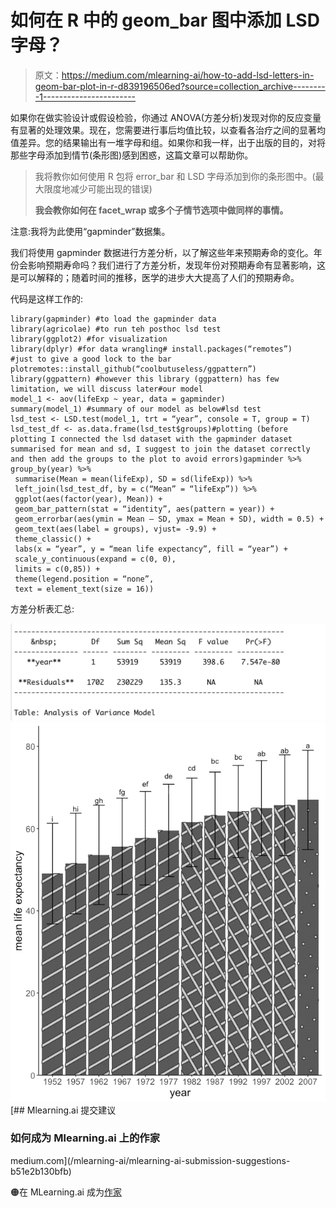 # 如何在 R 中的 geom_bar 图中添加 LSD 字母？

> 原文：<https://medium.com/mlearning-ai/how-to-add-lsd-letters-in-geom-bar-plot-in-r-d839196506ed?source=collection_archive---------1----------------------->

如果你在做实验设计或假设检验，你通过 ANOVA(方差分析)发现对你的反应变量有显著的处理效果。现在，您需要进行事后均值比较，以查看各治疗之间的显著均值差异。您的结果输出有一堆字母和组。如果你和我一样，出于出版的目的，对将那些字母添加到情节(条形图)感到困惑，这篇文章可以帮助你。

> 我将教你如何使用 R 包将 error_bar 和 LSD 字母添加到你的条形图中。(最大限度地减少可能出现的错误)
> 
> **我会教你如何在 facet_wrap 或多个子情节选项中做同样的事情。**

注意:我将为此使用“gapminder”数据集。

我们将使用 gapminder 数据进行方差分析，以了解这些年来预期寿命的变化。年份会影响预期寿命吗？我们进行了方差分析，发现年份对预期寿命有显著影响，这是可以解释的；随着时间的推移，医学的进步大大提高了人们的预期寿命。

代码是这样工作的:

```
library(gapminder) #to load the gapminder data
library(agricolae) #to run teh posthoc lsd test
library(ggplot2) #for visualization
library(dplyr) #for data wrangling# install.packages(“remotes”)
#just to give a good lock to the bar plotremotes::install_github(“coolbutuseless/ggpattern”) library(ggpattern) #however this library (ggpattern) has few limitation, we will discuss later#our model
model_1 <- aov(lifeExp ~ year, data = gapminder)
summary(model_1) #summary of our model as below#lsd test 
lsd_test <- LSD.test(model_1, trt = “year”, console = T, group = T)
lsd_test_df <- as.data.frame(lsd_test$groups)#plotting (before plotting I connected the lsd dataset with the gapminder dataset summarised for mean and sd, I suggest to join the dataset correctly and then add the groups to the plot to avoid errors)gapminder %>% group_by(year) %>% 
 summarise(Mean = mean(lifeExp), SD = sd(lifeExp)) %>%
 left_join(lsd_test_df, by = c(“Mean” = “lifeExp”)) %>%
 ggplot(aes(factor(year), Mean)) + 
 geom_bar_pattern(stat = “identity”, aes(pattern = year)) +
 geom_errorbar(aes(ymin = Mean — SD, ymax = Mean + SD), width = 0.5) +
 geom_text(aes(label = groups), vjust= -9.9) + 
 theme_classic() +
 labs(x = “year”, y = “mean life expectancy”, fill = “year”) +
 scale_y_continuous(expand = c(0, 0),
 limits = c(0,85)) +
 theme(legend.position = “none”, 
 text = element_text(size = 16))
```

方差分析表汇总:

![](img/91902bdb1231a5c80ac78ba2e184de80.png)![](img/713655b52f6913e19fdc2fe35f28966d.png)[](/mlearning-ai/mlearning-ai-submission-suggestions-b51e2b130bfb) [## Mlearning.ai 提交建议

### 如何成为 Mlearning.ai 上的作家

medium.com](/mlearning-ai/mlearning-ai-submission-suggestions-b51e2b130bfb) 

🟠在 MLearning.ai 成为[作家](/mlearning-ai/mlearning-ai-submission-suggestions-b51e2b130bfb)